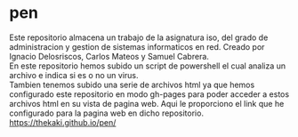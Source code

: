 # pen
Este repositorio almacena un trabajo de la asignatura iso, del grado de administracion y gestion de sistemas informaticos en red. Creado por Ignacio Delosriscos, Carlos Mateos y Samuel Cabrera. <br>
En este repositorio hemos subido un script de powershell el cual analiza un archivo e indica si es o no un virus. <br>
Tambien tenemos subido una serie de archivos html ya que hemos configurado este repositorio en modo gh-pages para poder acceder a estos archivos html en su vista de pagina web. Aqui le proporciono el link que he configurado para la pagina web en dicho repositorio.<br>
https://thekaki.github.io/pen/
